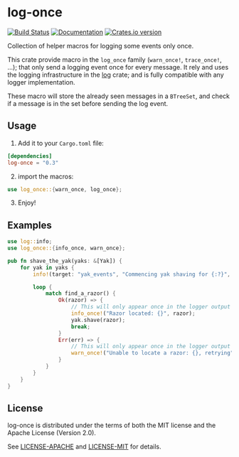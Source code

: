 # log-once

[![Build Status](https://travis-ci.org/Luthaf/log-once.svg?branch=master)](https://travis-ci.org/Luthaf/log-once)
[![Documentation](https://img.shields.io/badge/doc-docs.rs-green.svg)](https://docs.rs/log-once/)
[![Crates.io version](https://img.shields.io/crates/v/log-once.svg)](https://crates.io/crates/log-once)

Collection of helper macros for logging some events only once.

This crate provide macro in the `log_once` family (`warn_once!`,
`trace_once!`, ...); that only send a logging event once for every message.
It rely and uses the logging infrastructure in the [log][log] crate; and
is fully compatible with any logger implementation.

These macro will store the already seen messages in a `BTreeSet`, and check
if a message is in the set before sending the log event.

[log]: https://crates.io/crates/log

## Usage

1) Add it to your `Cargo.toml` file:

```toml
[dependencies]
log-once = "0.3"
```

2) import the macros:

```rust
use log_once::{warn_once, log_once};
```

3) Enjoy!

## Examples

```rust
use log::info;
use log_once::{info_once, warn_once};

pub fn shave_the_yak(yaks: &[Yak]) {
    for yak in yaks {
        info!(target: "yak_events", "Commencing yak shaving for {:?}", yak);

        loop {
            match find_a_razor() {
                Ok(razor) => {
                    // This will only appear once in the logger output for each razor
                    info_once!("Razor located: {}", razor);
                    yak.shave(razor);
                    break;
                }
                Err(err) => {
                    // This will only appear once in the logger output for each error
                    warn_once!("Unable to locate a razor: {}, retrying", err);
                }
            }
        }
    }
}
```

## License

log-once is distributed under the terms of both the MIT license and the
Apache License (Version 2.0).

See [LICENSE-APACHE](LICENSE-APACHE) and [LICENSE-MIT](LICENSE-MIT) for details.
